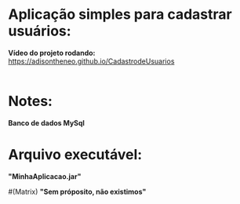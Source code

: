 # Aplicação simples para cadastrar usuários:
**Vídeo do  projeto rodando:** https://adisontheneo.github.io/CadastrodeUsuarios                                                    


# Notes:
**Banco de dados MySql**


# Arquivo executável:
 **"MinhaAplicacao.jar"** 



#(Matrix)
**"Sem próposito, não existimos"**


